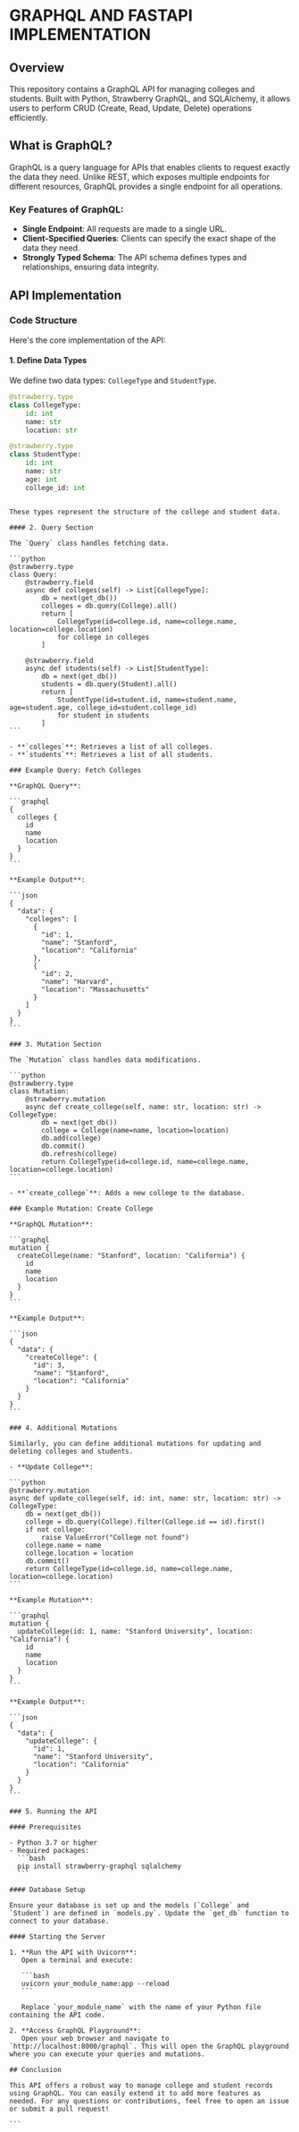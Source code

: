 
# GRAPHQL AND FASTAPI IMPLEMENTATION

## Overview

This repository contains a GraphQL API for managing colleges and students. Built with Python, Strawberry GraphQL, and SQLAlchemy, it allows users to perform CRUD (Create, Read, Update, Delete) operations efficiently.

## What is GraphQL?

GraphQL is a query language for APIs that enables clients to request exactly the data they need. Unlike REST, which exposes multiple endpoints for different resources, GraphQL provides a single endpoint for all operations.

### Key Features of GraphQL:

- **Single Endpoint**: All requests are made to a single URL.
- **Client-Specified Queries**: Clients can specify the exact shape of the data they need.
- **Strongly Typed Schema**: The API schema defines types and relationships, ensuring data integrity.

## API Implementation

### Code Structure

Here's the core implementation of the API:

#### 1. Define Data Types

We define two data types: `CollegeType` and `StudentType`.

```python
@strawberry.type
class CollegeType:
    id: int
    name: str
    location: str

@strawberry.type
class StudentType:
    id: int
    name: str
    age: int
    college_id: int
```
````

These types represent the structure of the college and student data.

#### 2. Query Section

The `Query` class handles fetching data.

```python
@strawberry.type
class Query:
    @strawberry.field
    async def colleges(self) -> List[CollegeType]:
        db = next(get_db())
        colleges = db.query(College).all()
        return [
            CollegeType(id=college.id, name=college.name, location=college.location)
            for college in colleges
        ]

    @strawberry.field
    async def students(self) -> List[StudentType]:
        db = next(get_db())
        students = db.query(Student).all()
        return [
            StudentType(id=student.id, name=student.name, age=student.age, college_id=student.college_id)
            for student in students
        ]
```

- **`colleges`**: Retrieves a list of all colleges.
- **`students`**: Retrieves a list of all students.

### Example Query: Fetch Colleges

**GraphQL Query**:

```graphql
{
  colleges {
    id
    name
    location
  }
}
```

**Example Output**:

```json
{
  "data": {
    "colleges": [
      {
        "id": 1,
        "name": "Stanford",
        "location": "California"
      },
      {
        "id": 2,
        "name": "Harvard",
        "location": "Massachusetts"
      }
    ]
  }
}
```

### 3. Mutation Section

The `Mutation` class handles data modifications.

```python
@strawberry.type
class Mutation:
    @strawberry.mutation
    async def create_college(self, name: str, location: str) -> CollegeType:
        db = next(get_db())
        college = College(name=name, location=location)
        db.add(college)
        db.commit()
        db.refresh(college)
        return CollegeType(id=college.id, name=college.name, location=college.location)
```

- **`create_college`**: Adds a new college to the database.

### Example Mutation: Create College

**GraphQL Mutation**:

```graphql
mutation {
  createCollege(name: "Stanford", location: "California") {
    id
    name
    location
  }
}
```

**Example Output**:

```json
{
  "data": {
    "createCollege": {
      "id": 3,
      "name": "Stanford",
      "location": "California"
    }
  }
}
```

### 4. Additional Mutations

Similarly, you can define additional mutations for updating and deleting colleges and students.

- **Update College**:

```python
@strawberry.mutation
async def update_college(self, id: int, name: str, location: str) -> CollegeType:
    db = next(get_db())
    college = db.query(College).filter(College.id == id).first()
    if not college:
        raise ValueError("College not found")
    college.name = name
    college.location = location
    db.commit()
    return CollegeType(id=college.id, name=college.name, location=college.location)
```

**Example Mutation**:

```graphql
mutation {
  updateCollege(id: 1, name: "Stanford University", location: "California") {
    id
    name
    location
  }
}
```

**Example Output**:

```json
{
  "data": {
    "updateCollege": {
      "id": 1,
      "name": "Stanford University",
      "location": "California"
    }
  }
}
```

### 5. Running the API

#### Prerequisites

- Python 3.7 or higher
- Required packages:
  ```bash
  pip install strawberry-graphql sqlalchemy
  ```

#### Database Setup

Ensure your database is set up and the models (`College` and `Student`) are defined in `models.py`. Update the `get_db` function to connect to your database.

#### Starting the Server

1. **Run the API with Uvicorn**:
   Open a terminal and execute:

   ```bash
   uvicorn your_module_name:app --reload
   ```

   Replace `your_module_name` with the name of your Python file containing the API code.

2. **Access GraphQL Playground**:
   Open your web browser and navigate to `http://localhost:8000/graphql`. This will open the GraphQL playground where you can execute your queries and mutations.

## Conclusion

This API offers a robust way to manage college and student records using GraphQL. You can easily extend it to add more features as needed. For any questions or contributions, feel free to open an issue or submit a pull request!

```
